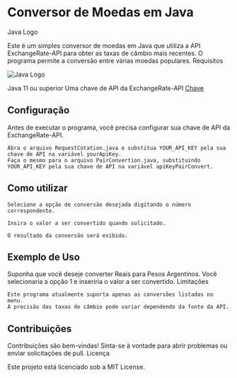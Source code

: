 # Conversor de Moedas em Java

Java Logo

Este é um simples conversor de moedas em Java que utiliza a API ExchangeRate-API para obter as taxas de câmbio mais recentes. O programa permite a conversão entre várias moedas populares.
Requisitos

![Java Logo](https://img.shields.io/badge/Java-ED8B00?style=for-the-badge&logo=openjdk&logoColor=white)

Java 11 ou superior
Uma chave de API da ExchangeRate-API [Chave](https://www.exchangerate-api.com/)

## Configuração

Antes de executar o programa, você precisa configurar sua chave de API da ExchangeRate-API.

    Abra o arquivo RequestCotation.java e substitua YOUR_API_KEY pela sua chave de API na variável yourApiKey.
    Faça o mesmo para o arquivo PairConvertion.java, substituindo YOUR_API_KEY pela sua chave de API na variável apiKeyPairConvert.

## Como utilizar

    Selecione a opção de conversão desejada digitando o número correspondente.

    Insira o valor a ser convertido quando solicitado.

    O resultado da conversão será exibido.

## Exemplo de Uso

Suponha que você deseje converter Reais para Pesos Argentinos. Você selecionaria a opção 1 e inseriria o valor a ser convertido.
Limitações

    Este programa atualmente suporta apenas as conversões listadas no menu.
    A precisão das taxas de câmbio pode variar dependendo da fonte da API.

## Contribuições

Contribuições são bem-vindas! Sinta-se à vontade para abrir problemas ou enviar solicitações de pull.
Licença

Este projeto está licenciado sob a MIT License.

